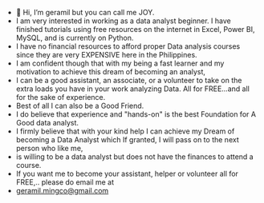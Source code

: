 - 👋 Hi, I’m geramil but you can call me JOY.
- I am very interested in working as a data analyst beginner. I have finished tutorials using free resources on the internet in Excel, Power BI, MySQL, and is currently on Python.
- I have no financial resources to afford proper Data analysis courses since they are very EXPENSIVE here in the Philippines.
- I am confident though that with my being a fast learner and my motivation to achieve this dream of becoming an analyst,
- I can be a good assistant, an associate, or a volunteer to take on the extra loads you have in your work analyzing Data. All for FREE...and all for the sake of experience.
- Best of all I can also be a Good Friend.
- I do believe that experience and "hands-on" is the best Foundation for A Good data analyst.
-  I firmly believe that with your kind help I can achieve my Dream of becoming a Data Analyst which If granted, I will pass on to the next person who like me,
-  is willing to be a data analyst but does not have the finances to attend a course.
-  If you want me to become your assistant, helper or volunteer all for FREE,.. please do email me at
-   geramil.mingco@gmail.com
  

<!---
geramilmingoc/geramilmingoc is a ✨ special ✨ repository because its `README.md` (this file) appears on your GitHub profile.
You can click the Preview link to take a look at your changes.
--->
